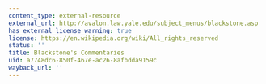 ```yaml
---
content_type: external-resource
external_url: http://avalon.law.yale.edu/subject_menus/blackstone.asp
has_external_license_warning: true
license: https://en.wikipedia.org/wiki/All_rights_reserved
status: ''
title: Blackstone's Commentaries
uid: a7748dc6-850f-467e-ac26-8afbdda9159c
wayback_url: ''
---
```

